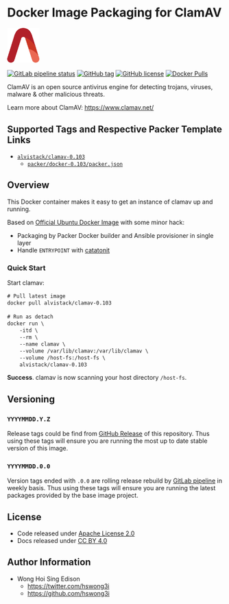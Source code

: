 # Docker Image Packaging for ClamAV

<img src="/alvistack.svg" width="75" alt="AlviStack">

[![GitLab pipeline status](https://img.shields.io/gitlab/pipeline/alvistack/docker-clamav/master)](https://gitlab.com/alvistack/docker-clamav/-/pipelines)
[![GitHub tag](https://img.shields.io/github/tag/alvistack/docker-clamav.svg)](https://github.com/alvistack/docker-clamav/tags)
[![GitHub license](https://img.shields.io/github/license/alvistack/docker-clamav.svg)](https://github.com/alvistack/docker-clamav/blob/master/LICENSE)
[![Docker Pulls](https://img.shields.io/docker/pulls/alvistack/clamav-0.103.svg)](https://hub.docker.com/r/alvistack/clamav-0.103)

ClamAV is an open source antivirus engine for detecting trojans, viruses, malware & other malicious threats.

Learn more about ClamAV: <https://www.clamav.net/>

## Supported Tags and Respective Packer Template Links

  - [`alvistack/clamav-0.103`](https://hub.docker.com/r/alvistack/clamav-0.103)
      - [`packer/docker-0.103/packer.json`](https://github.com/alvistack/docker-clamav/blob/master/packer/docker-0.103/packer.json)

## Overview

This Docker container makes it easy to get an instance of clamav up and running.

Based on [Official Ubuntu Docker Image](https://hub.docker.com/_/ubuntu/) with some minor hack:

  - Packaging by Packer Docker builder and Ansible provisioner in single layer
  - Handle `ENTRYPOINT` with [catatonit](https://github.com/openSUSE/catatonit)

### Quick Start

Start clamav:

    # Pull latest image
    docker pull alvistack/clamav-0.103
    
    # Run as detach
    docker run \
        -itd \
        --rm \
        --name clamav \
        --volume /var/lib/clamav:/var/lib/clamav \
        --volume /host-fs:/host-fs \
        alvistack/clamav-0.103

**Success**. clamav is now scanning your host directory `/host-fs`.

## Versioning

### `YYYYMMDD.Y.Z`

Release tags could be find from [GitHub Release](https://github.com/alvistack/docker-clamav/tags) of this repository. Thus using these tags will ensure you are running the most up to date stable version of this image.

### `YYYYMMDD.0.0`

Version tags ended with `.0.0` are rolling release rebuild by [GitLab pipeline](https://gitlab.com/alvistack/docker-clamav/-/pipelines) in weekly basis. Thus using these tags will ensure you are running the latest packages provided by the base image project.

## License

  - Code released under [Apache License 2.0](LICENSE)
  - Docs released under [CC BY 4.0](http://creativecommons.org/licenses/by/4.0/)

## Author Information

  - Wong Hoi Sing Edison
      - <https://twitter.com/hswong3i>
      - <https://github.com/hswong3i>
